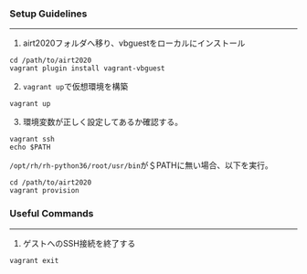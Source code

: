 ### Setup Guidelines
---

1. airt2020フォルダへ移り、vbguestをローカルにインストール

```
cd /path/to/airt2020
vagrant plugin install vagrant-vbguest
```

2. `vagrant up`で仮想環境を構築

```
vagrant up
```


3. 環境変数が正しく設定してあるか確認する。

```
vagrant ssh 
echo $PATH
```

`/opt/rh/rh-python36/root/usr/bin`が＄PATHに無い場合、以下を実行。
```
cd /path/to/airt2020
vagrant provision
```

### Useful Commands
---

1. ゲストへのSSH接続を終了する
```
vagrant exit
```

